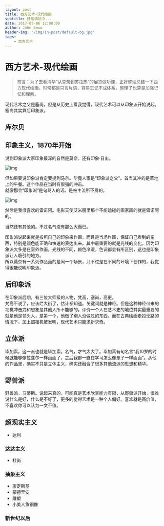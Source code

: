 ```yaml
---
layout: post
title: 西方艺术-现代绘画
subtitle: 持续填坑中...
date: 2017-05-06 12:00:00
author: John Snow
header-img: "/img/in-post/default-bg.jpg"
tags:
    - 西方艺术
---
```


# 西方艺术-现代绘画
> 前言：为了去看清华“从莫奈到苏拉热”的展览做功课，正好整理总结一下西方现代绘画。时常都是只言片语，容易忘记不成体系，整理了也算是加强记忆和理解。

现代艺术之父是塞尚，但是从历史上看我觉得，现代艺术可以从印象派开始说起。塞尚其实算后印象派。

## 库尔贝

## 印象主义，1870年开始
说到印象派大家印象最深的自然是莫奈，还有印象·日出。  

![img](//img/in-post/list-west-modern-paint/yinxiang-richu.jpeg)


但如果要说印象派肯定要提到马奈。毕竟人家是“印象派之父”。首当其冲的是草地上的午餐。这个作品在当时有很强的冲击。  
就像那会“印象派”是句骂人的话。是被主流所不屑的。

![img](//img/in-post/list-west-modern-paint/caodishangdewucan.jpg)


然后是我很喜欢的雷诺阿。电影天使艾米丽里那个不能磕碰的画家画的就是雷诺阿的。

当然还有其他的。不过名气没有那么大而已。

印象派说起来就是按照自己的印象来作画，而且是当场作画，保证自己看到的东西，特别是颜色能正确和快速的表达出来。其中最重要的就是光线的变化，因为印象派大多是在室外作画，光线的不同，颜色冷暖，色调都会有所区别，这也是印象派让人吸引的地方。  
所以莫奈有一系列作品画的是同一个场景，只不过是在不同的环境下创作的，我觉得很能说明印象派。


## 后印象派
在印象派后期，有三位大师级的人物，梵高，塞尚，高更。  
梵高不说了，应该烂大街了，估计都知道。关键词就是神经。但是这种神经带来的视觉冲击力和想象是其他人所不能够的。评价一个人在艺术史的地位其实最重要的就是他是领头人，是第一个，他做了别人没做过的东西。而在古典绘画走投无路的情况下，加上照相机被发明，现代艺术只能求新求奇。


## 立体派
毕加索。这一派也就是毕加索。名气，才气太大了。毕加索有句名言“我10岁的时候就能够像拉斐尔一样画画了，之后我都一直在学习怎么像孩子一样画画”。从他的作品里，确实不只是立体主义，确实还融合了很多其他流派的思想和精华。

## 野兽派
野兽派，马蒂斯。说起来真的，可能真是艺术欣赏能力有限，从野兽派开始，很难说什么是好，什么是不好了，更多的觉得艺术是一种个人偏好。喜欢就是高价值，不喜欢你可以认为一文不值。


## 超现实主义
- 达利

### 达达主义
- 杜尚

### 抽象主义
- 康定斯基
- 蒙德里安
- 雕塑
- 小美人鱼铜像

### 新世纪以后
